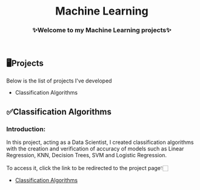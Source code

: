 <h1 align="center">Machine Learning</h1>

<h3 align="center">✨Welcome to my Machine Learning projects✨</h2>
</br>

## 🖥️Projects
Below is the list of projects I've developed

- Classification Algorithms

## ✅Classification Algorithms
### Introduction:
In this project, acting as a Data Scientist, I created classification algorithms with the creation and verification of accuracy of models such as Linear Regression, KNN, Decision Trees, SVM and Logistic Regression.
</br>
</br>
To access it, click the link to be redirected to the project page👇🏻
- [Classification Algorithms](https://github.com/gut0oliveira/Machine-Learning/tree/main/Classification-With-Python)
</br>
